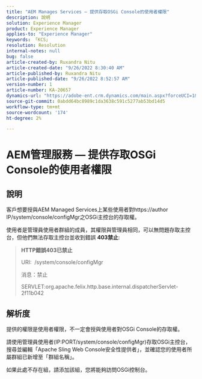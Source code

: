 ```yaml
---
title: "AEM Manages Services — 提供存取OSGi Console的使用者權限"
description: 說明
solution: Experience Manager
product: Experience Manager
applies-to: "Experience Manager"
keywords: 「KCS」
resolution: Resolution
internal-notes: null
bug: false
article-created-by: Ruxandra Nitu
article-created-date: "9/26/2022 8:30:40 AM"
article-published-by: Ruxandra Nitu
article-published-date: "9/26/2022 8:52:57 AM"
version-number: 1
article-number: KA-20657
dynamics-url: "https://adobe-ent.crm.dynamics.com/main.aspx?forceUCI=1&pagetype=entityrecord&etn=knowledgearticle&id=0a46467f-753d-ed11-9db1-002248086a73"
source-git-commit: 0abdd64bc8989c1da3638c591c5277ab53bd14d5
workflow-type: tm+mt
source-wordcount: '174'
ht-degree: 2%

---
```


# AEM管理服務 — 提供存取OSGi Console的使用者權限

## 說明


客戶想要授與AEM Managed Services上某些使用者對https://author IP/system/console/configMgr之OSGi主控台的存取權。

使用者是管理員使用者群組的成員，其權限與管理員相同，可以無問題存取主控台，但他們無法存取主控台並收到錯誤 <b>403禁止</b>:


> <b>HTTP錯誤403已禁止</b>
> 
> URI:  /system/console/configMgr
> 
> 消息：禁止
> 
> SERVLET:org.apache.felix.http.base.internal.dispatcherServlet-2f11b042



## 解析度




提供的權限是使用者權限，不一定會授與使用者對OSGi Console的存取權。

請使用管理員使用者(IP:PORT/system/console/configMgr)存取OSGi主控台，搜尋並編輯「Apache Sling Web Console安全性提供者」，並確認您的使用者所屬群組已新增至「群組名稱」。

如果此處不存在組，請添加該組，您將能夠訪問OSGi控制台。





